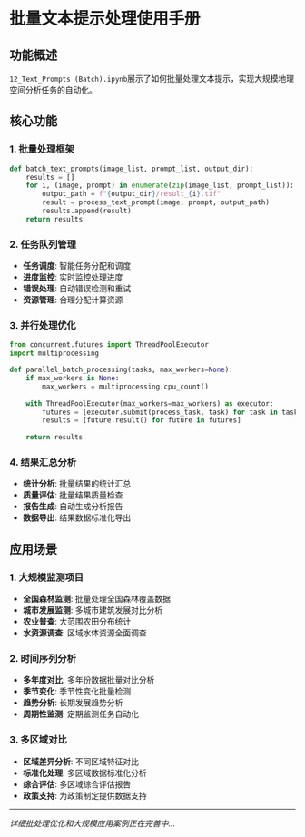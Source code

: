 # 批量文本提示处理使用手册

## 功能概述
`12_Text_Prompts (Batch).ipynb`展示了如何批量处理文本提示，实现大规模地理空间分析任务的自动化。

## 核心功能

### 1. 批量处理框架
```python
def batch_text_prompts(image_list, prompt_list, output_dir):
    results = []
    for i, (image, prompt) in enumerate(zip(image_list, prompt_list)):
        output_path = f"{output_dir}/result_{i}.tif"
        result = process_text_prompt(image, prompt, output_path)
        results.append(result)
    return results
```

### 2. 任务队列管理
- **任务调度**: 智能任务分配和调度
- **进度监控**: 实时监控处理进度
- **错误处理**: 自动错误检测和重试
- **资源管理**: 合理分配计算资源

### 3. 并行处理优化
```python
from concurrent.futures import ThreadPoolExecutor
import multiprocessing

def parallel_batch_processing(tasks, max_workers=None):
    if max_workers is None:
        max_workers = multiprocessing.cpu_count()
    
    with ThreadPoolExecutor(max_workers=max_workers) as executor:
        futures = [executor.submit(process_task, task) for task in tasks]
        results = [future.result() for future in futures]
    
    return results
```

### 4. 结果汇总分析
- **统计分析**: 批量结果的统计汇总
- **质量评估**: 批量结果质量检查
- **报告生成**: 自动生成分析报告
- **数据导出**: 结果数据标准化导出

## 应用场景

### 1. 大规模监测项目
- **全国森林监测**: 批量处理全国森林覆盖数据
- **城市发展监测**: 多城市建筑发展对比分析
- **农业普查**: 大范围农田分布统计
- **水资源调查**: 区域水体资源全面调查

### 2. 时间序列分析
- **多年度对比**: 多年份数据批量对比分析
- **季节变化**: 季节性变化批量检测
- **趋势分析**: 长期发展趋势分析
- **周期性监测**: 定期监测任务自动化

### 3. 多区域对比
- **区域差异分析**: 不同区域特征对比
- **标准化处理**: 多区域数据标准化分析
- **综合评估**: 多区域综合评估报告
- **政策支持**: 为政策制定提供数据支持

---
*详细批处理优化和大规模应用案例正在完善中...*
